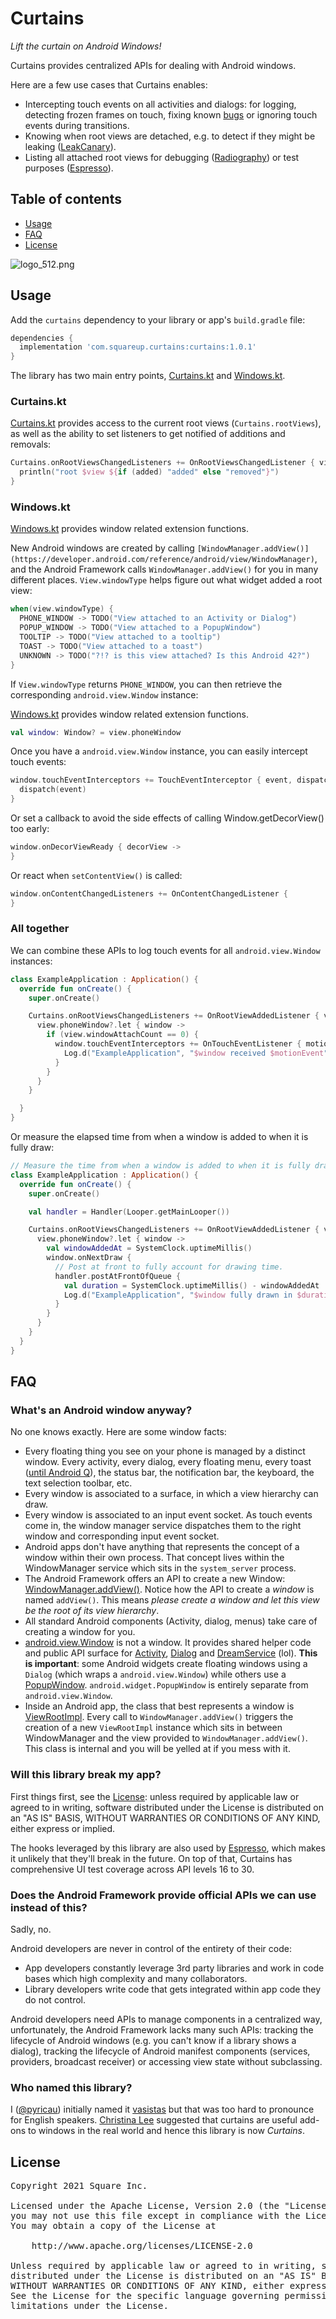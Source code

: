 # Curtains

_Lift the curtain on Android Windows!_

Curtains provides centralized APIs for dealing with Android windows.

Here are a few use cases that Curtains enables:

* Intercepting touch events on all activities and dialogs: for logging, detecting frozen frames on touch,
fixing known [bugs](https://issuetracker.google.com/issues/156666934) or ignoring touch events
during transitions.
* Knowing when root views are detached, e.g. to detect if they might be leaking ([LeakCanary](https://github.com/square/leakcanary)).
* Listing all attached root views for debugging ([Radiography](https://github.com/square/radiography)) or test purposes ([Espresso](https://github.com/android/android-test/blob/master/espresso/core/java/androidx/test/espresso/base/RootsOracle.java)).

## Table of contents

* [Usage](#usage)
* [FAQ](#faq)
* [License](#license)

![logo_512.png](assets/logo_512.png)

## Usage

Add the `curtains` dependency to your library or app's `build.gradle` file:

```gradle
dependencies {
  implementation 'com.squareup.curtains:curtains:1.0.1'
}
```

The library has two main entry points, [Curtains.kt](https://github.com/square/curtains/blob/main/curtains/src/main/java/curtains/Curtains.kt) and [Windows.kt](https://github.com/square/curtains/blob/main/curtains/src/main/java/curtains/Windows.kt).

### Curtains.kt

[Curtains.kt](https://github.com/square/curtains/blob/main/curtains/src/main/java/curtains/Curtains.kt)
provides access to the current root views (`Curtains.rootViews`), as well as the ability to set
listeners to get notified of additions and removals:

```kotlin
Curtains.onRootViewsChangedListeners += OnRootViewsChangedListener { view, added ->
  println("root $view ${if (added) "added" else "removed"}")
}
```

### Windows.kt

[Windows.kt](https://github.com/square/curtains/blob/main/curtains/src/main/java/curtains/Windows.kt)
provides window related extension functions.

New Android windows are created by calling
`[WindowManager.addView()](https://developer.android.com/reference/android/view/WindowManager)`,
and the Android Framework calls `WindowManager.addView()` for you in many different places.
`View.windowType` helps figure out what widget added a root view:

```kotlin
when(view.windowType) {
  PHONE_WINDOW -> TODO("View attached to an Activity or Dialog")
  POPUP_WINDOW -> TODO("View attached to a PopupWindow")
  TOOLTIP -> TODO("View attached to a tooltip")
  TOAST -> TODO("View attached to a toast")
  UNKNOWN -> TODO("?!? is this view attached? Is this Android 42?")
}
```

If `View.windowType` returns `PHONE_WINDOW`, you can then retrieve the corresponding
`android.view.Window` instance:

[Windows.kt](https://github.com/square/curtains/blob/main/curtains/src/main/java/curtains/Windows.kt)
provides window related extension functions.

```kotlin
val window: Window? = view.phoneWindow
```

Once you have a `android.view.Window` instance, you can easily intercept touch events:

```kotlin
window.touchEventInterceptors += TouchEventInterceptor { event, dispatch ->
  dispatch(event)
}
```

Or set a callback to avoid the side effects of calling Window.getDecorView() too early:

```kotlin
window.onDecorViewReady { decorView ->
}
```

Or react when `setContentView()` is called:

```kotlin
window.onContentChangedListeners += OnContentChangedListener {
}
```

### All together

We can combine these APIs to log touch events for all `android.view.Window` instances:
```kotlin
class ExampleApplication : Application() {
  override fun onCreate() {
    super.onCreate()

    Curtains.onRootViewsChangedListeners += OnRootViewAddedListener { view ->
      view.phoneWindow?.let { window ->
        if (view.windowAttachCount == 0) {
          window.touchEventInterceptors += OnTouchEventListener { motionEvent ->
            Log.d("ExampleApplication", "$window received $motionEvent")
          }
        }
      }
    }

  }
}
```

Or measure the elapsed time from when a window is added to when it is fully draw:

```kotlin
// Measure the time from when a window is added to when it is fully drawn.
class ExampleApplication : Application() {
  override fun onCreate() {
    super.onCreate()

    val handler = Handler(Looper.getMainLooper())

    Curtains.onRootViewsChangedListeners += OnRootViewAddedListener { view ->
      view.phoneWindow?.let { window ->
        val windowAddedAt = SystemClock.uptimeMillis()
        window.onNextDraw {
          // Post at front to fully account for drawing time.
          handler.postAtFrontOfQueue {
            val duration = SystemClock.uptimeMillis() - windowAddedAt
            Log.d("ExampleApplication", "$window fully drawn in $duration ms")
          }
        }
      }
    }
  }
}
```

## FAQ

### What's an Android window anyway?

No one knows exactly. Here are some window facts:

* Every floating thing you see on your phone is managed by a distinct window. Every activity, every
dialog, every floating menu, every toast
([until Android Q](https://cs.android.com/android/platform/superproject/+/master:frameworks/base/core/java/android/widget/Toast.java;l=108-114;drc=8fe35e5f2195e416f250ba5332bce676c362b210)),
the status bar, the notification bar, the keyboard, the text selection toolbar, etc.
* Every window is associated to a surface, in which a view hierarchy can draw.
* Every window is associated to an input event socket. As touch events come in, the window manager
service dispatches them to the right window and corresponding input event socket.
* Android apps don't have anything that represents the concept of a window within their
own process. That concept lives within the WindowManager service which sits in the `system_server` process.
* The Android Framework offers an API to create a new Window: [WindowManager.addView()](https://developer.android.com/reference/android/view/WindowManager).
Notice how the API to create a _window_ is named `addView()`. This means _please create a window and
let this view be the root of its view hierarchy_.
* All standard Android components (Activity, dialog, menus) take care of creating a window for you.
* [android.view.Window](https://developer.android.com/reference/android/view/Window) is not a window.
It provides shared helper code and public API surface for [Activity](https://developer.android.com/reference/android/app/Activity), [Dialog](https://developer.android.com/reference/android/app/Dialog) and [DreamService](https://developer.android.com/reference/android/service/dreams/DreamService) (lol).
**This is important**: some Android widgets create floating windows using a `Dialog` (which wraps a `android.view.Window`) while others use a [PopupWindow](https://developer.android.com/reference/android/widget/PopupWindow).
`android.widget.PopupWindow` is entirely separate from `android.view.Window`.
* Inside an Android app, the class that best represents a window is
[ViewRootImpl](https://cs.android.com/android/platform/superproject/+/master:frameworks/base/core/java/android/view/ViewRootImpl.java;l=194;drc=d31ee388115d17c2fd337f2806b37390c7d29834).
Every call to `WindowManager.addView()` triggers the creation of a new `ViewRootImpl` instance which
sits in between WindowManager and the view provided to `WindowManager.addView()`. This class is internal and
you will be yelled at if you mess with it.

### Will this library break my app?

First things first, see the [License](#license): unless required by applicable law or agreed to in writing, software
distributed under the License is distributed on an "AS IS" BASIS,
WITHOUT WARRANTIES OR CONDITIONS OF ANY KIND, either express or implied.

The hooks leveraged by this library are also used by [Espresso](https://github.com/android/android-test/blob/master/espresso/core/java/androidx/test/espresso/base/RootsOracle.java),
which makes it unlikely that they'll break in the future. On top of that, Curtains has
comprehensive UI test coverage across API levels 16 to 30.

### Does the Android Framework provide official APIs we can use instead of this?

Sadly, no.

Android developers are never in control of the entirety of their code:
* App developers constantly leverage 3rd party libraries and work in code bases which high
complexity and many collaborators.
* Library developers write code that gets integrated within app code they do not control.

Android developers need APIs to manage components in a centralized way, unfortunately, the Android
Framework lacks many such APIs: tracking the lifecycle of Android windows (e.g. you can't know if a
library shows a dialog), tracking the lifecycle of Android manifest components (services, providers,
broadcast receiver) or accessing view state without subclassing.

### Who named this library?

I ([@pyricau](http://github.com/pyricau)) initially named it
[vasistas](https://www.grammarphobia.com/blog/2013/11/vasistas.html) but that was too hard to
pronounce for English speakers. [Christina Lee](https://github.com/christinalee) suggested that
curtains are useful add-ons to windows in the real world and hence this library is now _Curtains_.

## License

<pre>
Copyright 2021 Square Inc.

Licensed under the Apache License, Version 2.0 (the "License");
you may not use this file except in compliance with the License.
You may obtain a copy of the License at

    http://www.apache.org/licenses/LICENSE-2.0

Unless required by applicable law or agreed to in writing, software
distributed under the License is distributed on an "AS IS" BASIS,
WITHOUT WARRANTIES OR CONDITIONS OF ANY KIND, either express or implied.
See the License for the specific language governing permissions and
limitations under the License.
</pre>
